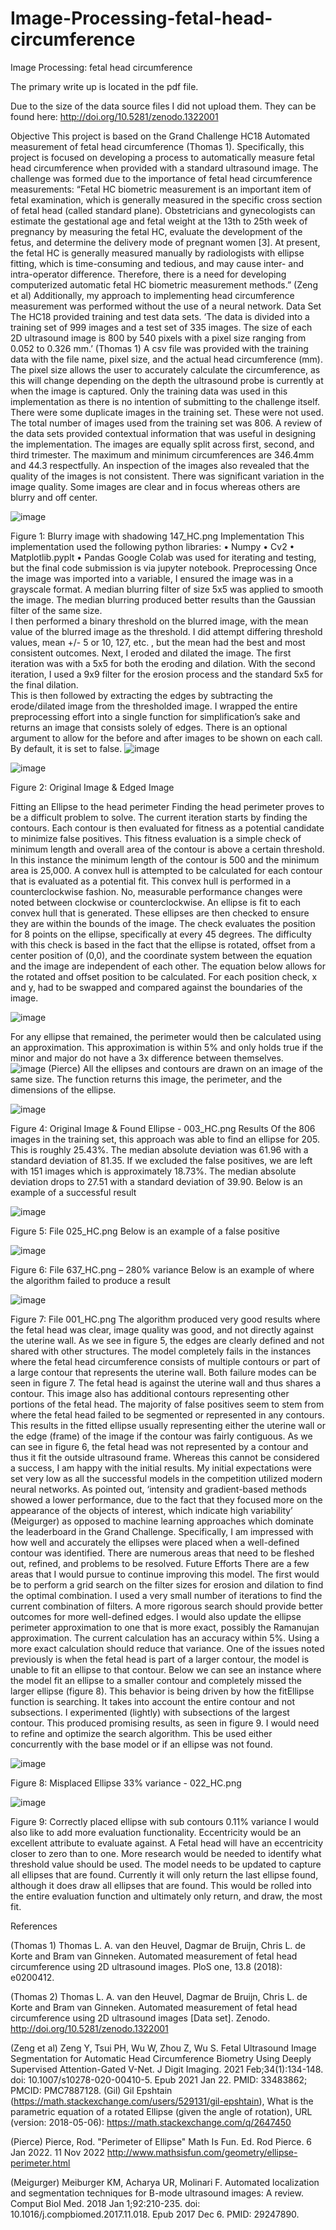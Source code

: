# Image-Processing-fetal-head-circumference
Image Processing: fetal head circumference

The primary write up is located in the pdf file.

Due to the size of the data source files I did not upload them. They can be found here: http://doi.org/10.5281/zenodo.1322001

Objective
This project is based on the Grand Challenge HC18 Automated measurement of fetal head circumference (Thomas 1).  Specifically, this project is focused on developing a process to automatically measure fetal head circumference when provided with a standard ultrasound image. The challenge was formed due to the importance of fetal head circumference measurements:
“Fetal HC biometric measurement is an important item of fetal examination, which is generally measured in the specific cross section of fetal head (called standard plane). Obstetricians and gynecologists can estimate the gestational age and fetal weight at the 13th to 25th week of pregnancy by measuring the fetal HC, evaluate the development of the fetus, and determine the delivery mode of pregnant women [3]. At present, the fetal HC is generally measured manually by radiologists with ellipse fitting, which is time-consuming and tedious, and may cause inter- and intra-operator difference. Therefore, there is a need for developing computerized automatic fetal HC biometric measurement methods.” (Zeng et al) 
Additionally, my approach to implementing head circumference measurement was performed without the use of a neural network.
Data Set
The HC18 provided training and test data sets. ‘The data is divided into a training set of 999 images and a test set of 335 images. The size of each 2D ultrasound image is 800 by 540 pixels with a pixel size ranging from 0.052 to 0.326 mm.’ (Thomas 1) A csv file was provided with the training data with the file name, pixel size, and the actual head circumference (mm). The pixel size allows the user to accurately calculate the circumference, as this will change depending on the depth the ultrasound probe is currently at when the image is captured.
Only the training data was used in this implementation as there is no intention of submitting to the challenge itself. There were some duplicate images in the training set. These were not used. The total number of images used from the training set was 806.
A review of the data sets provided contextual information that was useful in designing the implementation. The images are equally split across first, second, and third trimester. The maximum and minimum circumferences are 346.4mm and 44.3 respectfully.  An inspection of the images also revealed that the quality of the images is not consistent. There was significant variation in the image quality. Some images are clear and in focus whereas others are blurry and off center.
 
 ![image](https://github.com/CTGlodek/Image-Processing-fetal-head-circumference/assets/25489362/a3b07709-8705-47b4-8f0b-b3ae80368e41)

Figure 1: Blurry image with shadowing 147_HC.png
Implementation 
This implementation used the following python libraries:
•	Numpy
•	Cv2
•	Matplotlib.pyplt
•	Pandas
Google Colab was used for iterating and testing, but the final code submission is via jupyter notebook.
Preprocessing
Once the image was imported into a variable, I ensured the image was in a grayscale format. A median blurring filter of size 5x5 was applied to smooth the image. The median blurring produced better results than the Gaussian filter of the same size.  
I then performed a binary threshold on the blurred image, with the mean value of the blurred image as the threshold.  I did attempt differing threshold values, mean +/- 5 or 10, 127, etc. , but the mean had the best and most consistent outcomes. 
Next, I eroded and dilated the image. The first iteration was with a 5x5 for both the eroding and dilation. With the second iteration, I used a 9x9 filter for the erosion process and the standard 5x5 for the final dilation.  
This is then followed by extracting the edges by subtracting the erode/dilated image from the thresholded image.
I wrapped the entire preprocessing effort into a single function for simplification’s sake and returns an image that consists solely of edges. There is an optional argument to allow for the before and after images to be shown on each call. By default, it is set to false.
 ![image](https://github.com/CTGlodek/Image-Processing-fetal-head-circumference/assets/25489362/d8f06b27-7f1b-4d50-9f3a-e0652146dd51)



 ![image](https://github.com/CTGlodek/Image-Processing-fetal-head-circumference/assets/25489362/7bf67dec-fa23-4c48-858b-2b00c3d46115)

Figure 2: Original Image & Edged Image

Fitting an Ellipse to the head perimeter
Finding the head perimeter proves to be a difficult problem to solve. The current iteration starts by finding the contours. Each contour is then evaluated for fitness as a potential candidate to minimize false positives. This fitness evaluation is a simple check of minimum length and overall area of the contour is above a certain threshold. In this instance the minimum length of the contour is 500 and the minimum area is 25,000. 
A convex hull is attempted to be calculated for each contour that is evaluated as a potential fit. This convex hull is performed in a counterclockwise fashion. No, measurable performance changes were noted between clockwise or counterclockwise. An ellipse is fit to each convex hull that is generated. These ellipses are then checked to ensure they are within the bounds of the image. The check evaluates the position for 8 points on the ellipse, specifically at every 45 degrees. The difficulty with this check is based in the fact that the ellipse is rotated, offset from a center position of (0,0), and the coordinate system between the equation and the image are independent of each other.  The equation below allows for the rotated and offset position to be calculated. For each position check, x and y, had to be swapped and compared against the boundaries of the image.

![image](https://github.com/CTGlodek/Image-Processing-fetal-head-circumference/assets/25489362/c2a2bedc-b339-42cb-a109-36b84e81779e)











For any ellipse that remained, the perimeter would then be calculated using an approximation. This approximation is within 5% and only holds true if the minor and major do not have a 3x difference between themselves.  
![image](https://github.com/CTGlodek/Image-Processing-fetal-head-circumference/assets/25489362/82db62a1-a7e9-4cc2-8a08-ffbd47e05ed1)
  (Pierce)
All the ellipses and contours are drawn on an image of the same size. The function returns this image, the perimeter, and the dimensions of the ellipse.
 
 ![image](https://github.com/CTGlodek/Image-Processing-fetal-head-circumference/assets/25489362/ac095717-d9e0-4f84-9593-a5792da47b7e)

Figure 4: Original Image & Found Ellipse - 003_HC.png
Results
Of the 806 images in the training set, this approach was able to find an ellipse for 205. This is roughly 25.43%. The median absolute deviation was 61.96 with a standard deviation of 81.35.
If we excluded the false positives, we are left with 151 images which is approximately 18.73%. The median absolute deviation drops to 27.51 with a standard deviation of 39.90. 
Below is an example of a successful result
 
 ![image](https://github.com/CTGlodek/Image-Processing-fetal-head-circumference/assets/25489362/5b7034bd-7343-4ec9-a663-b22e55cb584f)

Figure 5: File 025_HC.png
Below is an example of a false positive
 
 ![image](https://github.com/CTGlodek/Image-Processing-fetal-head-circumference/assets/25489362/16fe7903-48d1-48a0-9a75-22113022c370)

Figure 6: File 637_HC.png – 280% variance
Below is an example of where the algorithm failed to produce a result

 ![image](https://github.com/CTGlodek/Image-Processing-fetal-head-circumference/assets/25489362/34cfee0d-7ed8-4536-8eea-c22914f4dac4)

Figure 7: File 001_HC.png
The algorithm produced very good results where the fetal head was clear, image quality was good, and not directly against the uterine wall. As we see in figure 5, the edges are clearly defined and not shared with other structures. 
The model completely fails in the instances where the fetal head circumference consists of multiple contours or part of a large contour that represents the uterine wall. Both failure modes can be seen in figure 7. The fetal head is against the uterine wall and thus shares a contour. This image also has additional contours representing other portions of the fetal head.
The majority of false positives seem to stem from where the fetal head failed to be segmented or represented in any contours. This results in the fitted ellipse usually representing either the uterine wall or the edge (frame) of the image if the contour was fairly contiguous. As we can see in figure 6, the fetal head was not represented by a contour and thus it fit the outside ultrasound frame.
Whereas this cannot be considered a success, I am happy with the initial results. My initial expectations were set very low as all the successful models in the competition utilized modern neural networks. As pointed out, ‘intensity and gradient-based methods showed a lower performance, due to the fact that they focused more on the appearance of the objects of interest, which indicate high variability’ (Meigurger) as opposed to machine learning approaches which dominate the leaderboard in the Grand Challenge.  Specifically, I am impressed with how well and accurately the ellipses were placed when a well-defined contour was identified. There are numerous areas that need to be fleshed out, refined, and problems to be resolved. 
Future Efforts
There are a few areas that I would pursue to continue improving this model. The first would be to perform a grid search on the filter sizes for erosion and dilation to find the optimal combination. I used a very small number of iterations to find the current combination of filters. A more rigorous search should provide better outcomes for more well-defined edges. 
I would also update the ellipse perimeter approximation to one that is more exact, possibly the Ramanujan approximation. The current calculation has an accuracy within 5%. Using a more exact calculation should reduce that variance.
One of the issues noted previously is when the fetal head is part of a larger contour, the model is unable to fit an ellipse to that contour. Below we can see an instance where the model fit an ellipse to a smaller contour and completely missed the larger ellipse (figure 8). This behavior is being driven by how the fitEllipse function is searching. It takes into account the entire contour and not subsections. I experimented (lightly) with subsections of the largest contour. This produced promising results, as seen in figure 9. I would need to refine and optimize the search algorithm. This be used either concurrently with the base model or if an ellipse was not found.

 ![image](https://github.com/CTGlodek/Image-Processing-fetal-head-circumference/assets/25489362/12e74689-5517-4580-ad94-d5571e12600b)

Figure 8: Misplaced Ellipse 33% variance - 022_HC.png

 ![image](https://github.com/CTGlodek/Image-Processing-fetal-head-circumference/assets/25489362/f9c1ad06-9fa5-4747-af6a-abc10b1faf8a)

Figure 9: Correctly placed ellipse with sub contours 0.11% variance
I would also like to add more evaluation functionality. Eccentricity would be an excellent attribute to evaluate against. A Fetal head will have an eccentricity closer to zero than to one. More research would be needed to identify what threshold value should be used. 
The model needs to be updated to capture all ellipses that are found. Currently it will only return the last ellipse found, although it does draw all ellipses that are found. This would be rolled into the entire evaluation function and ultimately only return, and draw, the most fit.

References

(Thomas 1) Thomas L. A. van den Heuvel, Dagmar de Bruijn, Chris L. de Korte and Bram van Ginneken. Automated measurement of fetal head circumference using 2D ultrasound images. PloS one, 13.8 (2018): e0200412.

(Thomas 2) Thomas L. A. van den Heuvel, Dagmar de Bruijn, Chris L. de Korte and Bram van Ginneken. Automated measurement of fetal head circumference using 2D ultrasound images [Data set]. Zenodo. http://doi.org/10.5281/zenodo.1322001

(Zeng et al) Zeng Y, Tsui PH, Wu W, Zhou Z, Wu S. Fetal Ultrasound Image Segmentation for Automatic Head Circumference Biometry Using Deeply Supervised Attention-Gated V-Net. J Digit Imaging. 2021 Feb;34(1):134-148. doi: 10.1007/s10278-020-00410-5. Epub 2021 Jan 22. PMID: 33483862; PMCID: PMC7887128.
(Gil) Gil Epshtain (https://math.stackexchange.com/users/529131/gil-epshtain), What is the parametric equation of a rotated Ellipse (given the angle of rotation), URL (version: 2018-05-06): https://math.stackexchange.com/q/2647450

(Pierce) Pierce, Rod. "Perimeter of Ellipse" Math Is Fun. Ed. Rod Pierce. 6 Jan 2022. 11 Nov 2022 http://www.mathsisfun.com/geometry/ellipse-perimeter.html

(Meigurger) Meiburger KM, Acharya UR, Molinari F. Automated localization and segmentation techniques for B-mode ultrasound images: A review. Comput Biol Med. 2018 Jan 1;92:210-235. doi: 10.1016/j.compbiomed.2017.11.018. Epub 2017 Dec 6. PMID: 29247890.
